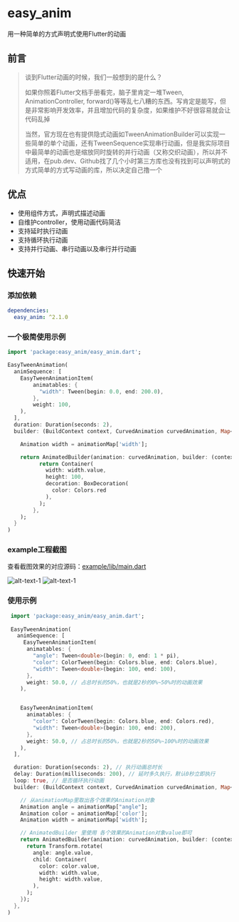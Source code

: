 # easy_anim

用一种简单的方式声明式使用Flutter的动画


## 前言

> 谈到Flutter动画的时候，我们一般想到的是什么？
> 
> 如果你照着Flutter文档手册看完，脑子里肯定一堆Tween, AnimationController, forward()等等乱七八糟的东西。写肯定是能写，但是非常影响开发效率，并且增加代码的复杂度，如果维护不好很容易就会让代码乱掉
> 
> 当然，官方现在也有提供隐式动画如TweenAnimationBuilder可以实现一些简单的单个动画，还有TweenSequence实现串行动画，但是我实际项目中最简单的动画也是缩放同时旋转的并行动画（又称交织动画），所以并不适用，在pub.dev、Github找了几个小时第三方库也没有找到可以声明式的方式简单的方式写动画的库，所以决定自己撸一个
> 


## 优点
- 使用组件方式，声明式描述动画
- 自维护controller，使用动画代码简洁
- 支持延时执行动画
- 支持循环执行动画
- 支持并行动画、串行动画以及串行并行动画




## 快速开始

### 添加依赖
``` yaml
dependencies:
  easy_anim: ^2.1.0  
```


### 一个极简使用示例
``` dart
import 'package:easy_anim/easy_anim.dart';

EasyTweenAnimation(
  animSequence: [
    EasyTweenAnimationItem(
        animatables: {
          "width": Tween(begin: 0.0, end: 200.0),
        },
        weight: 100,
    ),
  ],
  duration: Duration(seconds: 2),
  builder: (BuildContext context, CurvedAnimation curvedAnimation, Map<String, Animation> animationMap, AnimationController animationController, Widget child){

    Animation width = animationMap['width'];

    return AnimatedBuilder(animation: curvedAnimation, builder: (context, child){
          return Container(
            width: width.value,
            height: 100,
            decoration: BoxDecoration(
              color: Colors.red
            ),
          );
        },
    );
  }
)
```


### example工程截图
查看截图效果的对应源码：[example/lib/main.dart](example/lib/main.dart)

![alt-text-1](doc/assets/demo1.gif "title-1") ![alt-text-1](doc/assets/demo2.gif "title-1")


### 使用示例
``` dart
 import 'package:easy_anim/easy_anim.dart';
 
 EasyTweenAnimation(
   animSequence: [
     EasyTweenAnimationItem(
      animatables: {
        "angle": Tween<double>(begin: 0, end: 1 * pi),
        "color": ColorTween(begin: Colors.blue, end: Colors.blue),
        "width": Tween<double>(begin: 100, end: 100),
      },
      weight: 50.0, // 占总时长的50%，也就是2秒的0%~50%时的动画效果
    ),


    EasyTweenAnimationItem(
      animatables: {
        "color": ColorTween(begin: Colors.blue, end: Colors.red),
        "width": Tween<double>(begin: 100, end: 200),
      },
      weight: 50.0, // 占总时长的50%，也就是2秒的50%~100%时的动画效果
    ),
  ],

  duration: Duration(seconds: 2), // 执行动画总时长
  delay: Duration(milliseconds: 200), // 延时多久执行，默认0秒立即执行
  loop: true, // 是否循环执行动画
  builder: (BuildContext context, CurvedAnimation curvedAnimation, Map<String, Animation> animationMap, AnimationController animationController, Widget child){

    // 从animationMap里取出各个效果的Animation对象
    Animation angle = animationMap["angle"];
    Animation color = animationMap['color'];
    Animation width = animationMap['width'];

    // AnimatedBuilder 里使用 各个效果的Animation对象value即可
    return AnimatedBuilder(animation: curvedAnimation, builder: (context, child){
      return Transform.rotate(
        angle: angle.value,
        child: Container(
          color: color.value,
          width: width.value,
          height: width.value,
        ),
      );
    });
  },
)

```